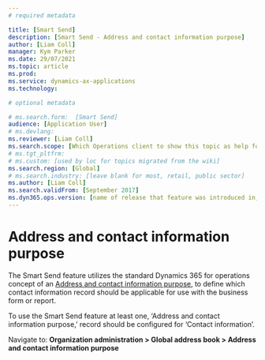 ```yaml
---
# required metadata

title: [Smart Send]
description: [Smart Send - Address and contact information purpose]
author: [Liam Coll]
manager: Kym Parker
ms.date: 29/07/2021
ms.topic: article
ms.prod: 
ms.service: dynamics-ax-applications
ms.technology: 

# optional metadata

# ms.search.form:  [Smart Send]
audience: [Application User]
# ms.devlang: 
ms.reviewer: [Liam Coll]
ms.search.scope: [Which Operations client to show this topic as help for, to be set by content strategist, see list here: https://microsoft.sharepoint.com/teams/DynDoc/_layouts/15/WopiFrame.aspx?sourcedoc={23419e1c-eb64-42e9-aa9b-79875b428718}&action=edit&wd=target%28Core%20Dynamics%20AX%20CP%20requirements%2Eone%7C4CC185C0%2DEFAA%2D42CD%2D94B9%2D8F2A45E7F61A%2FVersions%20list%20for%20docs%20topics%7CC14BE630%2D5151%2D49D6%2D8305%2D554B5084593C%2F%29]
# ms.tgt_pltfrm: 
# ms.custom: [used by loc for topics migrated from the wiki]
ms.search.region: [Global]
# ms.search.industry: [leave blank for most, retail, public sector]
ms.author: [Liam Coll]
ms.search.validFrom: [September 2017]
ms.dyn365.ops.version: [name of release that feature was introduced in, see list here: https://microsoft.sharepoint.com/teams/DynDoc/_layouts/15/WopiFrame.aspx?sourcedoc={23419e1c-eb64-42e9-aa9b-79875b428718}&action=edit&wd=target%28Core%20Dynamics%20AX%20CP%20requirements%2Eone%7C4CC185C0%2DEFAA%2D42CD%2D94B9%2D8F2A45E7F61A%2FVersions%20list%20for%20docs%20topics%7CC14BE630%2D5151%2D49D6%2D8305%2D554B5084593C%2F%29]
---
```


# Address and contact information purpose
The Smart Send feature utilizes the standard Dynamics 365 for operations concept of an [Address and contact information purpose](https://docs.microsoft.com/en-us/dynamicsax-2012/appuser-itpro/set-up-address-and-contact-information-purposes), to define which contact information record should be applicable for use with the business form or report. 

To use the Smart Send feature at least one, ‘Address and contact information purpose,’ record should be configured for ‘Contact information’. 

Navigate to: **Organization administration > Global address book > Address and contact information purpose**
